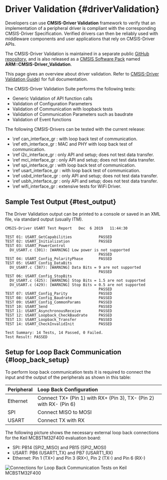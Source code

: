 # Driver Validation {#driverValidation}

Developers can use **CMSIS-Driver Validation** framework to verify that an implementation of a peripheral driver is compliant with the corresponding CMSIS-Driver Specification. Verified drivers can then be reliably used with middleware components and user applications that rely on CMSIS-Driver APIs.

The CMSIS-Driver Validation is maintained in a separate public [GitHub repository](https://github.com/ARM-software/CMSIS-Driver_Validation), and is also released as a [CMSIS Software Pack](https://www.keil.arm.com/packs/) named **ARM::CMSIS-Driver_Validation**.

This page gives an overview about driver validation. Refer to [CMSIS-Driver Validation Guide](https://arm-software.github.io/CMSIS-Driver_Validation/latest/index.html)) for full documentation.

The CMSIS-Driver Validation Suite performs the following tests:
 - Generic Validation of API function calls
 - Validation of Configuration Parameters
 - Validation of Communication with loopback tests
 - Validation of Communication Parameters such as baudrate
 - Validation of Event functions

The following CMSIS-Drivers can be tested with the current release:
 - \ref can_interface_gr : with loop back test of communication.
 - \ref eth_interface_gr : MAC and PHY with loop back test of communication.
 - \ref i2c_interface_gr : only API and setup; does not test data transfer.
 - \ref mci_interface_gr : only API and setup; does not test data transfer.
 - \ref spi_interface_gr : with loop back test of communication.
 - \ref usart_interface_gr : with loop back test of communication.
 - \ref usbd_interface_gr : only API and setup; does not test data transfer.
 - \ref usbh_interface_gr : only API and setup; does not test data transfer.
 - \ref wifi_interface_gr : extensive tests for WiFi Driver.

 ## Sample Test Output {#test_output}

The Driver Validation output can be printed to a console or saved in an XML file, via standard output (usually ITM).

```
CMSIS-Driver USART Test Report   Dec  6 2019   11:44:30

TEST 01: USART_GetCapabilities            PASSED
TEST 02: USART_Initialization             PASSED
TEST 03: USART_PowerControl
  DV_USART.c (301): [WARNING] Low power is not supported
                                          PASSED
TEST 04: USART_Config_PolarityPhase       PASSED
TEST 05: USART_Config_DataBits
  DV_USART.c (387): [WARNING] Data Bits = 9 are not supported
                                          PASSED
TEST 06: USART_Config_StopBits
  DV_USART.c (425): [WARNING] Stop Bits = 1.5 are not supported
  DV_USART.c (429): [WARNING] Stop Bits = 0.5 are not supported
                                          PASSED
TEST 07: USART_Config_Parity              PASSED
TEST 08: USART_Config_Baudrate            PASSED
TEST 09: USART_Config_CommonParams        PASSED
TEST 10: USART_Send                       PASSED
TEST 11: USART_AsynchronousReceive        PASSED
TEST 12: USART_Loopback_CheckBaudrate     PASSED
TEST 13: USART_Loopback_Transfer          PASSED
TEST 14: USART_CheckInvalidInit           PASSED

Test Summary: 14 Tests, 14 Passed, 0 Failed.
Test Result: PASSED
```

## Setup for Loop Back Communication {#loop_back_setup}

To perform loop back communication tests it is required to connect the input and the output of the peripherals as shown in this table:

Peripheral       | Loop Back Configuration
:----------------|:----------------------------
Ethernet         | Connect TX+ (Pin 1) with RX+ (Pin 3), TX- (Pin 2) with RX- (Pin 6)
SPI              | Connect MISO to MOSI
USART            | Connect TX with RX

The following picture shows the necessary external loop back connections for the Keil MCBSTM32F400 evaluation board:
 - SPI: PB14 (SPI2_MISO) and PB15 (SPI2_MOSI)
 - USART: PB6 (USART1_TX) and PB7 (USART1_RX)
 - Ethernet: Pin 1 (TX+) and Pin 3 (RX+), Pin 2 (TX-) and Pin 6 (RX-)

![Connections for Loop Back Communication Tests on Keil MCBSTM32F400](./images/image006.png)
